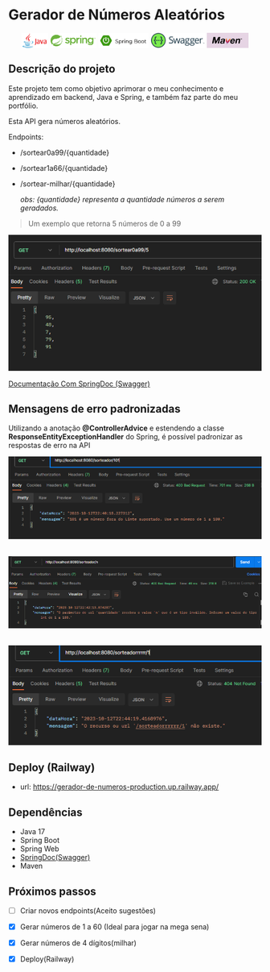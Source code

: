 # Gerador de Números Aleatórios

<p align="center">
  <img align="center" alt="Java" height="30" src="https://github.com/alanfsales/assets/blob/main/Java.png">
  <img align="center" alt="Spring" height="30" src="https://github.com/alanfsales/assets/blob/main/Spring.png">
  <img align="center" alt="SpringBoot" height="30" src="https://github.com/alanfsales/assets/blob/main/SpringBoot.jpeg">
  <img align="center" alt="Swagger" height="30" src="https://github.com/alanfsales/assets/blob/main/Swagger.png">
  <img align="center" alt="Maven" height="30" src="https://github.com/alanfsales/assets/blob/main/maven.png">
</p>

## Descrição do projeto 

Este projeto tem como objetivo aprimorar o meu conhecimento e aprendizado em backend, Java e Spring, e também faz parte do meu portfólio.

Esta API gera números aleatórios. 

Endpoints:
- /sortear0a99/{quantidade}
- /sortear1a66/{quantidade}
- /sortear-milhar/{quantidade}&nbsp;

    *obs: {quantidade} representa a quantidade números a serem geradados.*

>Um exemplo que retorna 5 números de 0 a 99

![exemploPostman](https://github.com/alanfsales/assets/blob/main/sorteador/exemploPostmam.png)

[Documentação Com SpringDoc (Swagger)](https://gerador-de-numeros-production.up.railway.app/swagger-ui/index.html)

## Mensagens de erro padronizadas

Utilizando a anotação **@ControllerAdvice** e estendendo a classe **ResponseEntityExceptionHandler** do Spring, é possível padronizar as respostas de erro na API

![erro1](https://github.com/alanfsales/assets/blob/main/sorteador/exemploErro1.png)&nbsp;

![erro2](https://github.com/alanfsales/assets/blob/main/sorteador/exemploErro2png.png)&nbsp;

![erro3](https://github.com/alanfsales/assets/blob/main/sorteador/exemploErro3.png)

## Deploy (Railway)

- url: https://gerador-de-numeros-production.up.railway.app/

## Dependências

- Java 17
- Spring Boot
- Spring Web
- [SpringDoc(Swagger)](https://gerador-de-numeros-production.up.railway.app/swagger-ui/index.html)
- Maven 

## Próximos passos

- [ ] Criar novos endpoints(Aceito sugestões)
- [x] Gerar números de 1 a 60 (Ideal para jogar na mega sena)
- [x] Gerar números de 4 dígitos(milhar)
- [x] Deploy(Railway)





